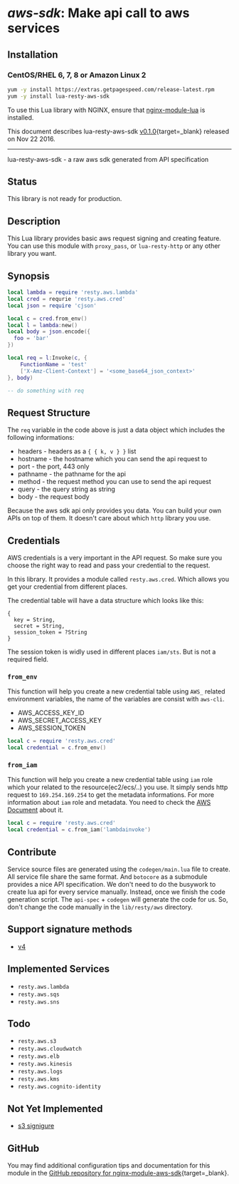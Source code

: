 # *aws-sdk*: Make api call to aws services


## Installation

### CentOS/RHEL 6, 7, 8 or Amazon Linux 2

```bash
yum -y install https://extras.getpagespeed.com/release-latest.rpm
yum -y install lua-resty-aws-sdk
```


To use this Lua library with NGINX, ensure that [nginx-module-lua](../modules/lua.md) is installed.

This document describes lua-resty-aws-sdk [v0.1.0](https://github.com/kiddkai/lua-resty-aws-sdk/releases/tag/v0.1.0){target=_blank} 
released on Nov 22 2016.
    
<hr />

lua-resty-aws-sdk - a raw aws sdk generated from API specification

## Status

This library is not ready for production.

## Description

This Lua library provides basic aws request signing and creating feature. You can use this module
with `proxy_pass`, or `lua-resty-http` or any other library you want.

## Synopsis

```lua
local lambda = require 'resty.aws.lambda'
local cred = requrie 'resty.aws.cred'
local json = require 'cjson'

local c = cred.from_env()
local l = lambda:new()
local body = json.encode({
  foo = 'bar'
})

local req = l:Invoke(c, {
    FunctionName = 'test' 
    ['X-Amz-Client-Context'] = '<some_base64_json_context>'
}, body)

-- do something with req
```

## Request Structure

The `req` variable in the code above is just a data object which includes the following informations:

* headers - headers as a `{ { k, v } }` list
* hostname - the hostname which you can send the api request to
* port - the port, 443 only
* pathname - the pathname for the api
* method - the request method you can use to send the api request
* query - the query string as string
* body - the request body

Because the aws sdk api only provides you data. You can build your own APIs on top of them. It doesn't
care about which `http` library you use.

## Credentials

AWS credentials is a very important in the API request. So make sure you choose the right way to read
and pass your credential to the request.

In this library. It provides a module called `resty.aws.cred`. Which allows you get your credential from
different places.

The credential table will have a data structure which looks like this:

```
{
  key = String,
  secret = String,
  session_token = ?String
}
```

The session token is widly used in different places `iam/sts`. But is not a required field.

### `from_env`

This function will help you create a new credential table using `AWS_` related environment variables, the name
of the variables are consist with `aws-cli`. 

- AWS_ACCESS_KEY_ID
- AWS_SECRET_ACCESS_KEY
- AWS_SESSION_TOKEN

```lua
local c = require 'resty.aws.cred'
local credential = c.from_env()
```

### `from_iam`

This function will help you create a new credential table using `iam` role which your related to the resource(ec2/ecs/..)
you use. It simply sends http request to `169.254.169.254` to get the metadata informations. For more information about
`iam` role and metadata. You need to check the [AWS Document](http://docs.aws.amazon.com/AWSEC2/latest/UserGuide/ec2-instance-metadata.html)
about it.


```lua
local c = require 'resty.aws.cred'
local credential = c.from_iam('lambdainvoke')
```


## Contribute

Service source files are generated using the `codegen/main.lua` file to create. All service file share the same format. And
`botocore` as a submodule provides a nice API specification. We don't need to do the busywork to create lua api for every
service manually. Instead, once we finish the code generation script. The `api-spec` + `codegen` will generate the code for
us. So, don't change the code manually in the `lib/resty/aws` directory.

## Support signature methods

- [v4](http://docs.aws.amazon.com/general/latest/gr/sigv4-create-canonical-request.html)

## Implemented Services

- `resty.aws.lambda`
- `resty.aws.sqs`
- `resty.aws.sns`

## Todo

- `resty.aws.s3`
- `resty.aws.cloudwatch`
- `resty.aws.elb`
- `resty.aws.kinesis`
- `resty.aws.logs`
- `resty.aws.kms`
- `resty.aws.cognito-identity`


## Not Yet Implemented

- [s3 signigure](http://docs.aws.amazon.com/AmazonS3/latest/API/bucket-policy-s3-sigv4-conditions.html)

## GitHub

You may find additional configuration tips and documentation for this module in the [GitHub repository for 
nginx-module-aws-sdk](https://github.com/kiddkai/lua-resty-aws-sdk){target=_blank}.
